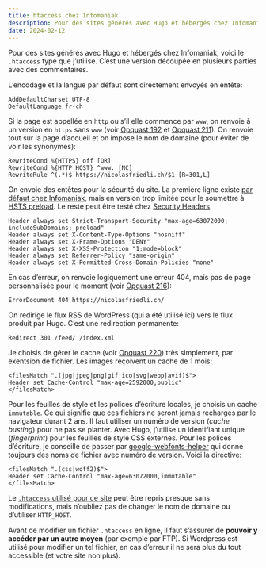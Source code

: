 ```yaml
---
title: htaccess chez Infomaniak
description: Pour des sites générés avec Hugo et hébergés chez Infomaniak, voici le .htaccess type que j’utilise. C’est une version découpée en plusieurs parties avec des commentaires. 
date: 2024-02-12
---
```


Pour des sites générés avec Hugo et hébergés chez Infomaniak, voici le `.htaccess` type que j’utilise. C’est une version découpée en plusieurs parties avec des commentaires. 

L’encodage et la langue par défaut sont directement envoyés en entête:

```
AddDefaultCharset UTF-8
DefaultLanguage fr-ch
```

Si la page est appellée en `http` ou s’il elle commence par `www`, on renvoie à un version en `https` sans `www` (voir [Opquast 192](https://checklists.opquast.com/fr/assurance-qualite-web/toutes-les-pages-utilisent-le-protocole-https) et [Opquast 211](https://checklists.opquast.com/fr/assurance-qualite-web/ladresse-du-site-fonctionne-avec-et-sans-prefixe-www)). On renvoie tout sur la page d’accueil et on impose le nom de domaine (pour éviter de voir les synonymes):

```
RewriteCond %{HTTPS} off [OR]
RewriteCond %{HTTP_HOST} ^www. [NC]
RewriteRule ^(.*)$ https://nicolasfriedli.ch/$1 [R=301,L]
```

On envoie des entêtes pour la sécurité du site. La première ligne existe [par défaut chez Infomaniak](https://www.infomaniak.com/fr/support/faq/2133/gerer-hsts-dun-site-webhebergement), mais en version trop limitée pour le soumettre à [HSTS preload](https://hstspreload.org/). Le reste peut être testé chez [Security Headers](https://securityheaders.com/).

```
Header always set Strict-Transport-Security "max-age=63072000; includeSubDomains; preload"
Header always set X-Content-Type-Options "nosniff"
Header always set X-Frame-Options "DENY"
Header always set X-XSS-Protection "1;mode=block"
Header always set Referrer-Policy "same-origin"
Header always set X-Permitted-Cross-Domain-Policies "none"
```

En cas d’erreur, on renvoie logiquement une erreur 404, mais pas de page personnalisée pour le moment (voir [Opquast 216](https://checklists.opquast.com/fr/assurance-qualite-web/le-serveur-envoie-une-page-derreur-404-personnalisee)):

```
ErrorDocument 404 https://nicolasfriedli.ch/
```

On redirige le flux RSS de WordPress (qui a été utilisé ici) vers le flux produit par Hugo. C’est une redirection permanente:

```
Redirect 301 /feed/ /index.xml
```

Je choisis de gérer le cache (voir [Opquast 220](https://checklists.opquast.com/fr/assurance-qualite-web/le-serveur-envoie-les-informations-permettant-la-mise-en-cache-des-contenus)) très simplement, par exentsion de fichier. Les images reçoivent un cache de 1 mois:

```
<filesMatch ".(jpg|jpeg|png|gif|ico|svg|webp|avif)$">
Header set Cache-Control "max-age=2592000,public"
</filesMatch>
```

Pour les feuilles de style et les polices d’écriture locales, je choisis un cache `immutable`. Ce qui signifie que ces fichiers ne seront jamais rechargés par le navigateur durant 2 ans. Il faut utiliser un numéro de version (*cache busting*) pour ne pas se planter. Avec Hugo, j’utilise un identifiant unique (*fingerprint*) pour les feuilles de style CSS externes. Pour les polices d’écriture, je conseille de passer par [google-webfonts-helper](https://gwfh.mranftl.com/fonts) qui donne toujours des noms de fichier avec numéro de version. Voici la directive:

```
<filesMatch ".(css|woff2)$">
Header set Cache-Control "max-age=63072000,immutable"
</filesMatch>
```

Le [`.htaccess` utilisé pour ce site](https://github.com/nfriedli/nicolasfriedli.ch/blob/main/static/.htaccess) peut être repris presque sans modifications, mais n’oubliez pas de changer le nom de domaine ou d’utiliser `HTTP_HOST`.

Avant de modifier un fichier `.htaccess` en ligne, il faut s’assurer de **pouvoir y accéder par un autre moyen** (par exemple par FTP). Si Wordpress est utilisé pour modifier un tel fichier, en cas d’erreur il ne sera plus du tout accessible (et votre site non plus).
